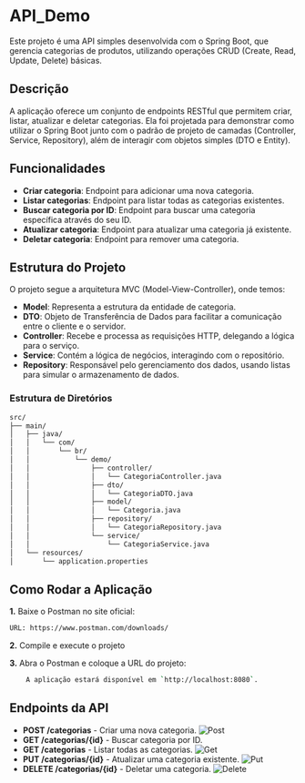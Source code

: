 # API_Demo

Este projeto é uma API simples desenvolvida com o Spring Boot, que gerencia categorias de produtos, utilizando operações CRUD (Create, Read, Update, Delete) básicas.

## Descrição

A aplicação oferece um conjunto de endpoints RESTful que permitem criar, listar, atualizar e deletar categorias. Ela foi projetada para demonstrar como utilizar o Spring Boot junto com o padrão de projeto de camadas (Controller, Service, Repository), além de interagir com objetos simples (DTO e Entity).

## Funcionalidades

- **Criar categoria**: Endpoint para adicionar uma nova categoria.
- **Listar categorias**: Endpoint para listar todas as categorias existentes.
- **Buscar categoria por ID**: Endpoint para buscar uma categoria específica através do seu ID.
- **Atualizar categoria**: Endpoint para atualizar uma categoria já existente.
- **Deletar categoria**: Endpoint para remover uma categoria.

## Estrutura do Projeto

O projeto segue a arquitetura MVC (Model-View-Controller), onde temos:

- **Model**: Representa a estrutura da entidade de categoria.
- **DTO**: Objeto de Transferência de Dados para facilitar a comunicação entre o cliente e o servidor.
- **Controller**: Recebe e processa as requisições HTTP, delegando a lógica para o serviço.
- **Service**: Contém a lógica de negócios, interagindo com o repositório.
- **Repository**: Responsável pelo gerenciamento dos dados, usando listas para simular o armazenamento de dados.

### Estrutura de Diretórios
```bash
src/
├── main/
│   ├── java/
│   │   └── com/
│   │       └── br/
│   │           └── demo/
│   │               ├── controller/
│   │               │   └── CategoriaController.java
│   │               ├── dto/
│   │               │   └── CategoriaDTO.java
│   │               ├── model/
│   │               │   └── Categoria.java
│   │               ├── repository/
│   │               │   └── CategoriaRepository.java
│   │               └── service/
│   │                   └── CategoriaService.java
│   └── resources/
│       └── application.properties
```

## Como Rodar a Aplicação

**1.** Baixe o Postman no site oficial:
```bash
URL: https://www.postman.com/downloads/
```
   
**2.** Compile e execute o projeto

**3.** Abra o Postman e coloque a URL do projeto:
```bash
    A aplicação estará disponível em `http://localhost:8080`.
```

## Endpoints da API

- **POST /categorias** - Criar uma nova categoria.
  ![Post](https://github.com/user-attachments/assets/4fb28e3f-8367-47a0-9459-f8599a5ef113)
- **GET /categorias/{id}** - Buscar categoria por ID.
- **GET /categorias** - Listar todas as categorias.
   ![Get](https://github.com/user-attachments/assets/c4d53e7a-61d6-41d9-84bd-73266a1f4833)
- **PUT /categorias/{id}** - Atualizar uma categoria existente.
  ![Put](https://github.com/user-attachments/assets/2383fb70-094b-46fe-b4a2-fe55047f997c)
- **DELETE /categorias/{id}** - Deletar uma categoria.
  ![Delete](https://github.com/user-attachments/assets/81348edf-7223-4482-9bc7-976bbd08464b)
